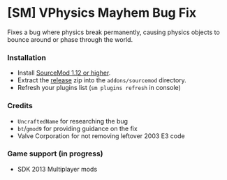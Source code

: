 # [SM] VPhysics Mayhem Bug Fix

Fixes a bug where physics break permanently, causing physics objects to bounce around or phase through the world.

### Installation

- Install [SourceMod 1.12 or higher](https://wiki.alliedmods.net/Installing_SourceMod).
- Extract the [release](https://github.com/dysphie/sm-vphysics-mayhem-fix/releases) zip into the `addons/sourcemod` directory.
- Refresh your plugins list (`sm plugins refresh` in console)

### Credits
- `UncraftedName` for researching the bug
- `bt`/`gmod9` for providing guidance on the fix
- Valve Corporation for not removing leftover 2003 E3 code

### Game support (in progress)
- SDK 2013 Multiplayer mods
